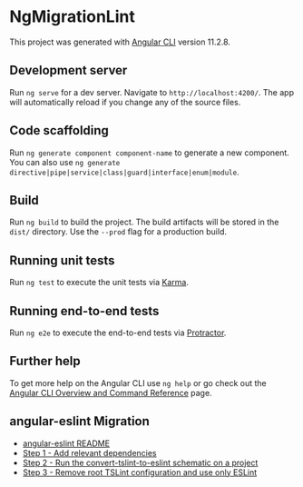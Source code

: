 # NgMigrationLint

This project was generated with [Angular CLI](https://github.com/angular/angular-cli) version 11.2.8.

## Development server

Run `ng serve` for a dev server. Navigate to `http://localhost:4200/`. The app will automatically reload if you change any of the source files.

## Code scaffolding

Run `ng generate component component-name` to generate a new component. You can also use `ng generate directive|pipe|service|class|guard|interface|enum|module`.

## Build

Run `ng build` to build the project. The build artifacts will be stored in the `dist/` directory. Use the `--prod` flag for a production build.

## Running unit tests

Run `ng test` to execute the unit tests via [Karma](https://karma-runner.github.io).

## Running end-to-end tests

Run `ng e2e` to execute the end-to-end tests via [Protractor](http://www.protractortest.org/).

## Further help

To get more help on the Angular CLI use `ng help` or go check out the [Angular CLI Overview and Command Reference](https://angular.io/cli) page.

## angular-eslint Migration 
- [angular-eslint README](https://github.com/angular-eslint/angular-eslint/blob/master/README.md)
- [Step 1 - Add relevant dependencies](https://github.com/angular-eslint/angular-eslint/blob/master/README.md#step-1---add-relevant-dependencies)
- [Step 2 - Run the convert-tslint-to-eslint schematic on a project](https://github.com/angular-eslint/angular-eslint/blob/master/README.md#step-2---run-the-convert-tslint-to-eslint-schematic-on-a-project)
- [Step 3 - Remove root TSLint configuration and use only ESLint](https://github.com/angular-eslint/angular-eslint/blob/master/README.md#step-3---remove-root-tslint-configuration-and-use-only-eslint)
